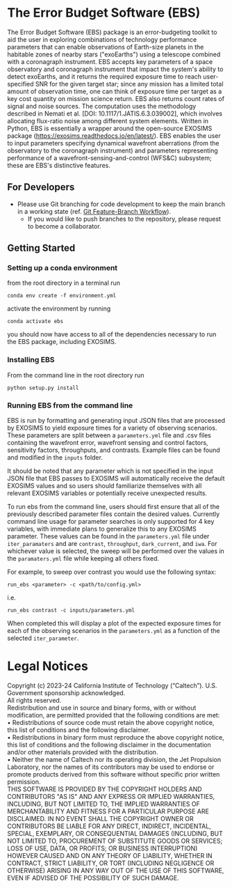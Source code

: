 # The Error Budget Software (EBS)  
The Error Budget Software (EBS) package is an error-budgeting toolkit to aid the user in exploring combinations of technology performance parameters that can enable observations of Earth-size planets in the habitable zones of nearby stars ("exoEarths") using a telescope combined with a coronagraph instrument.  EBS accepts key parameters of a space observatory and coronagraph instrument that impact the system's ability to detect exoEarths, and it returns the required exposure time to reach user-specified SNR for the given target star; since any mission has a limited total amount of observation time, one can think of exposure time per target as a key cost quantity on mission science return.  EBS also returns count rates of signal and noise sources.  The computation uses the methodology described in Nemati et al. [DOI: 10.1117/1.JATIS.6.3.039002], which involves allocating flux-ratio noise among different system elements. Written in Python, EBS is essentially a wrapper around the open-source EXOSIMS package (https://exosims.readthedocs.io/en/latest/).  EBS enables the user to input parameters specifying dynamical wavefront aberrations (from the observatory to the coronagraph instrument) and parameters representing performance of a wavefront-sensing-and-control (WFS&C) subsystem; these are EBS's distinctive features.  
## For Developers
* Please use Git branching for code development to keep the main branch in a working state (ref. [Git Feature-Branch Workflow](https://www.atlassian.com/git/tutorials/comparing-workflows/feature-branch-workflow)).
  * If you would like to push branches to the repository, please request to become a collaborator.      

## Getting Started 
### Setting up a conda environment 

from the root directory in a terminal run

`conda env create -f environment.yml`

activate the environment by running

`conda activate ebs`

you should now have access to all of the dependencies necessary to run the EBS package, including EXOSIMS. 
### Installing EBS
From the command line in the root directory run

`python setup.py install`

### Running EBS from the command line 

EBS is run by formatting and generating input JSON files that are processed by EXOSIMS to yield exposure times for a 
variety of observing scenarios. These parameters are split between a `parameters.yml` file and .csv files containing the 
wavefront error, wavefront sensing and control factors, sensitivity factors, throughputs, and contrasts. Example files 
can be found and modified in the `inputs` folder.

It should be noted that any parameter which is not specified in the input JSON file that EBS passes to EXOSIMS will 
automatically receive the default EXOSIMS values and so users should familiarize themselves with all relevant EXOSIMS
variables or potentially receive unexpected results. 

To run ebs from the command line, users should first ensure that all of the previously described parameter files contain 
the desired values. Currently command line usage for parameter searches is only supported for 4 key variables, with 
immediate plans to generalize this to any EXOSIMS parameter. These values can be found in the `parameters.yml` file 
under `iter_paramaters` and are `contrast`, `throughput`, `dark_current`, and `iwa`. For whichever value is selected, 
the sweep will be performed over the values in the `paramaters.yml` file while keeping all others fixed. 

For example, to sweep over contrast you would use the following syntax:

`run_ebs <parameter> -c <path/to/config.yml>`

i.e.

`run_ebs contrast -c inputs/parameters.yml`

When completed this will display a plot of the expected exposure times for each of the observing scenarios in the 
`parameters.yml` as a function of the selected `iter_parameter`.



# Legal Notices
Copyright (c) 2023-24 California Institute of Technology (“Caltech”). U.S. Government
sponsorship acknowledged.  
All rights reserved.  
Redistribution and use in source and binary forms, with or without modification, are permitted provided
that the following conditions are met:  
• Redistributions of source code must retain the above copyright notice, this list of conditions and
the following disclaimer.  
• Redistributions in binary form must reproduce the above copyright notice, this list of conditions
and the following disclaimer in the documentation and/or other materials provided with the
distribution.  
• Neither the name of Caltech nor its operating division, the Jet Propulsion Laboratory, nor the
names of its contributors may be used to endorse or promote products derived from this software
without specific prior written permission.  
THIS SOFTWARE IS PROVIDED BY THE COPYRIGHT HOLDERS AND CONTRIBUTORS "AS
IS" AND ANY EXPRESS OR IMPLIED WARRANTIES, INCLUDING, BUT NOT LIMITED TO,
THE IMPLIED WARRANTIES OF MERCHANTABILITY AND FITNESS FOR A PARTICULAR
PURPOSE ARE DISCLAIMED. IN NO EVENT SHALL THE COPYRIGHT OWNER OR
CONTRIBUTORS BE LIABLE FOR ANY DIRECT, INDIRECT, INCIDENTAL, SPECIAL,
EXEMPLARY, OR CONSEQUENTIAL DAMAGES (INCLUDING, BUT NOT LIMITED TO,
PROCUREMENT OF SUBSTITUTE GOODS OR SERVICES; LOSS OF USE, DATA, OR PROFITS;
OR BUSINESS INTERRUPTION) HOWEVER CAUSED AND ON ANY THEORY OF LIABILITY,
WHETHER IN CONTRACT, STRICT LIABILITY, OR TORT (INCLUDING NEGLIGENCE OR
OTHERWISE) ARISING IN ANY WAY OUT OF THE USE OF THIS SOFTWARE, EVEN IF
ADVISED OF THE POSSIBILITY OF SUCH DAMAGE.
